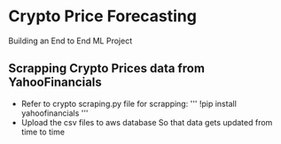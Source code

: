 # Crypto Price Forecasting
Building an End to End ML Project
## Scrapping Crypto Prices data from YahooFinancials
   * Refer to crypto scraping.py file for scrapping:
        '''
        !pip install yahoofinancials
        '''
   * Upload the csv files to aws database
      So that data gets updated from time to time
      
